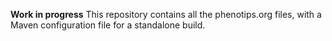 **Work in progress**
This repository contains all the phenotips.org files, with a Maven configuration file for a standalone build.
